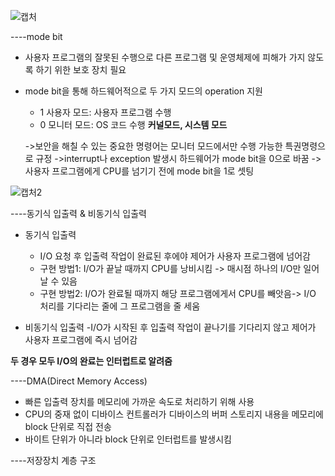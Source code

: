 ![캡처](https://user-images.githubusercontent.com/23302973/97690915-00e67880-1ae1-11eb-9dea-21060fa84f0f.PNG)

----mode bit
* 사용자 프로그램의 잘못된 수행으로 다른 프로그램 및 운영체제에 피해가 가지 않도록 하기 위한 보호 장치 필요
* mode bit을 통해 하드웨어적으로 두 가지 모드의 operation 지원
  - 1 사용자 모드: 사용자 프로그램 수행
  - 0 모니터 모드: OS 코드 수행 **커널모드, 시스템 모드**
  
  ->보안을 해칠 수 있는 중요한 명령어는 모니터 모드에서만 수행 가능한 특권명령으로 규정
  ->interrupt나 exception 발생시 하드웨어가 mode bit을 0으로 바꿈
  ->사용자 프로그램에게 CPU를 넘기기 전에 mode bit을 1로 셋팅

![캡처2](https://user-images.githubusercontent.com/23302973/97694282-aac80400-1ae5-11eb-8611-d274dc7703c3.PNG)

----동기식 입출력 & 비동기식 입출력
* 동기식 입출력
  - I/O 요청 후 입출력 작업이 완료된 후에야 제어가 사용자 프로그램에 넘어감
  - 구현 방법1: I/O가 끝날 때까지 CPU를 낭비시킴 -> 매시점 하나의 I/O만 일어날 수 있음
  - 구현 방법2: I/O가 완료될 때까지 해당 프로그램에게서 CPU를 빼앗음-> I/O 처리를 기다리는 줄에 그 프로그램을 줄 세움

* 비동기식 입출력
  -I/O가 시작된 후 입출력 작업이 끝나기를 기다리지 않고 제어가 사용자 프로그램에 즉시 넘어감
  
**두 경우 모두 I/O의 완료는 인터럽트로 알려줌**

----DMA(Direct Memory Access)
* 빠른 입출력 장치를 메모리에 가까운 속도로 처리하기 위해 사용
* CPU의 중재 없이 디바이스 컨트롤러가 디바이스의 버퍼 스토리지 내용을 메모리에 block 단위로 직접 전송
* 바이트 단위가 아니라 block 단위로 인터럽트를 발생시킴

----저장장치 계층 구조
